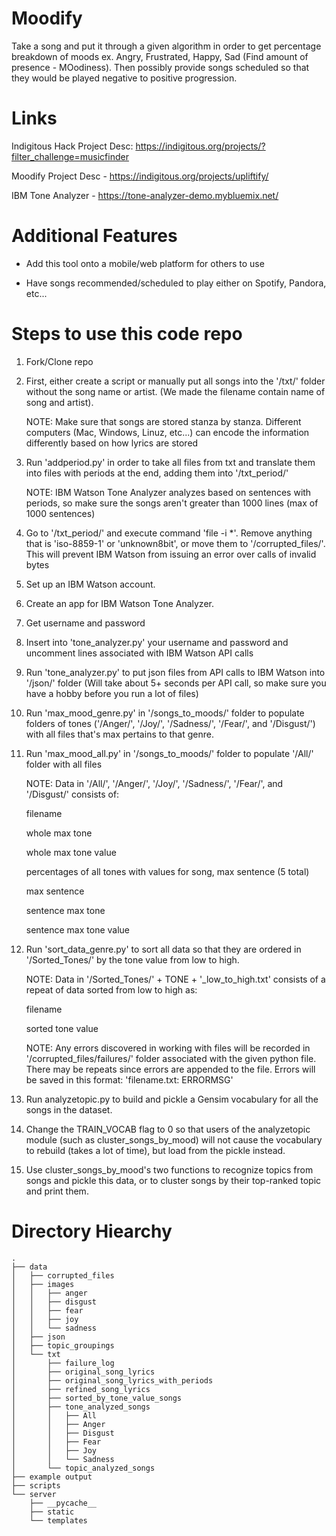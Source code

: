 # Moodify
Take a song and put it through a given algorithm in order to get percentage breakdown of moods ex. Angry, Frustrated, Happy, Sad (Find amount of presence - MOodiness). Then possibly provide songs scheduled so that they would be played negative to positive progression.

# Links
Indigitous Hack Project Desc: https://indigitous.org/projects/?filter_challenge=musicfinder

Moodify Project Desc - https://indigitous.org/projects/upliftify/

IBM Tone Analyzer - https://tone-analyzer-demo.mybluemix.net/

# Additional Features
- Add this tool onto a mobile/web platform for others to use

- Have songs recommended/scheduled to play either on Spotify, Pandora, etc...

# Steps to use this code repo
1. Fork/Clone repo

2. First, either create a script or manually put all songs into the '/txt/' folder without the song name or artist. (We made the filename contain name of song and artist). 
	
	NOTE: Make sure that songs are stored stanza by stanza. Different computers (Mac, Windows, Linuz, etc...) can encode the information differently based on how lyrics are stored

3. Run 'addperiod.py' in order to take all files from txt and translate them into files with periods at the end, adding them into '/txt_period/'

	NOTE: IBM Watson Tone Analyzer analyzes based on sentences with periods, so make sure the songs aren't greater than 1000 lines (max of 1000 sentences)

4. Go to '/txt_period/' and execute command 'file -i *'. Remove anything that is 'iso-8859-1' or 'unknown8bit', or move them to '/corrupted_files/'. This will prevent IBM Watson from issuing an error over calls of invalid bytes

5. Set up an IBM Watson account.

6. Create an app for IBM Watson Tone Analyzer.

7. Get username and password

8. Insert into 'tone_analyzer.py' your username and password and uncomment lines associated with IBM Watson API calls

9. Run 'tone_analyzer.py' to put json files from API calls to IBM Watson into '/json/' folder (Will take about 5+ seconds per API call, so make sure you have a hobby before you run a lot of files)

10. Run 'max_mood_genre.py' in '/songs_to_moods/' folder to populate folders of tones ('/Anger/', '/Joy/', '/Sadness/', '/Fear/', and '/Disgust/') with all files that's max pertains to that genre.

11. Run 'max_mood_all.py' in '/songs_to_moods/' folder to populate '/All/' folder with all files

	NOTE: Data in '/All/', '/Anger/', '/Joy/', '/Sadness/', '/Fear/', and '/Disgust/' consists of:
	
	filename
	
	whole max tone
	
	whole max tone value
	
	percentages of all tones with values for song, max sentence (5 total)
	
	max sentence
	
	sentence max tone
	
	sentence max tone value

12. Run 'sort_data_genre.py' to sort all data so that they are ordered in '/Sorted_Tones/' by the tone value from low to high.

	NOTE: Data in '/Sorted_Tones/' + TONE + '_low_to_high.txt' consists of a repeat of data sorted from low to high as:

	filename

	sorted tone value

	NOTE: Any errors discovered in working with files will be recorded in '/corrupted_files/failures/' folder associated with the given python file. There may be repeats since errors are appended to the file. Errors will be saved in this format: 'filename.txt: ERRORMSG'

13. Run analyzetopic.py to build and pickle a Gensim vocabulary for all the songs in the dataset.

14. Change the TRAIN_VOCAB flag to 0 so that users of the analyzetopic module (such as cluster_songs_by_mood) will not cause the vocabulary to rebuild (takes a lot of time), but load from the pickle instead.

15. Use cluster_songs_by_mood's two functions to recognize topics from songs and pickle this data, or to cluster songs by their top-ranked topic and print them.


# Directory Hiearchy
	.
	├── data
	│   ├── corrupted_files
	│   ├── images
	│   │   ├── anger
	│   │   ├── disgust
	│   │   ├── fear
	│   │   ├── joy
	│   │   └── sadness
	│   ├── json
	│   ├── topic_groupings
	│   └── txt
	│       ├── failure_log
	│       ├── original_song_lyrics
	│       ├── original_song_lyrics_with_periods
	│       ├── refined_song_lyrics
	│       ├── sorted_by_tone_value_songs
	│       ├── tone_analyzed_songs
	│       │   ├── All
	│       │   ├── Anger
	│       │   ├── Disgust
	│       │   ├── Fear
	│       │   ├── Joy
	│       │   └── Sadness
	│       └── topic_analyzed_songs
	├── example output
	├── scripts
	└── server
	    ├── __pycache__
	    ├── static
	    └── templates

